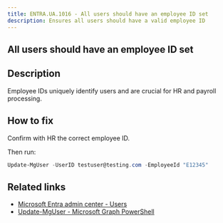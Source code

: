 ```yaml
---
title: ENTRA.UA.1016 - All users should have an employee ID set
description: Ensures all users should have a valid employee ID
---
```

## All users should have an employee ID set

## Description

Employee IDs uniquely identify users and are crucial for HR and payroll processing.

## How to fix

Confirm with HR the correct employee ID.

Then run:

```powershell
Update-MgUser -UserID testuser@testing.com -EmployeeId "E12345"
```

## Related links

- [Microsoft Entra admin center - Users](https://entra.microsoft.com/#view/Microsoft_AAD_UsersAndTenants/UserManagementMenuBlade/~/AllUsers/menuId/)
- [Update-MgUser - Microsoft Graph PowerShell](https://learn.microsoft.com/en-us/powershell/module/microsoft.graph.users/update-mguser)
